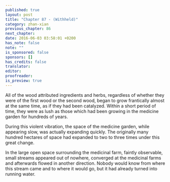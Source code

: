 ```yaml
---
published: true
layout: post
title: "Chapter 87 - (Withheld)"
category: zhan-xian
previous_chapter: 86
next_chapter:
date: 2016-06-03 03:58:01 +0200
has_note: false
note: ""
is_sponsored: false
sponsors: []
has_credits: false
translator:
editor:
proofreader:
is_preview: true
---
```

All of the wood attributed ingredients and herbs, regardless of whether they were of the first wood or the second wood, began to grow frantically almost at the same time, as if they had been catalyzed. Within a short period of time, they were as lush as those which had been growing in the medicine garden for hundreds of years.

During this violent vibration, the space of the medicine garden, while appearing slow, was actually expanding quickly. The originally many hundred hectares of space had expanded to two to three times under this great change.

In the large open space surrounding the medicinal farm, faintly observable, small streams appeared out of nowhere, converged at the medicinal farms and afterwards flowed in another direction. Nobody would know from where this stream came and to where it would go, but it had already turned into running water.
